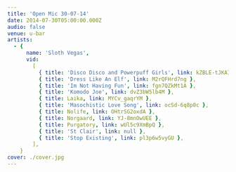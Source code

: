 ```yaml
---
title: 'Open Mic 30-07-14'
date: 2014-07-30T05:00:00.000Z
audio: false
venue: u-bar
artists:
  - {
      name: 'Sloth Vegas',
      vid:
        [
          { title: 'Disco Disco and Powerpuff Girls', link: kZBLE-tJKAI },
          { title: 'Dress Like An Elf', link: M2rQFHrd7ng },
          { title: 'Im Not Having Fun', link: fgn7QZkMt1A },
          { title: 'Komodo Joe', link: dvZ3bW5lb4M },
          { title: Laika, link: MYCv_gaqrYM },
          { title: 'Masochistic Love Song', link: ocSd-6q8p0c },
          { title: Nolife, link: OHtrSG2oxdA },
          { title: Norgaard, link: YJ-8mnOwUEE },
          { title: Purgatory, link: wUl5c9XmBpQ },
          { title: 'St Clair', link: null },
          { title: 'Stop Existing', link: pl3p6w5vyGU },
        ],
    }
cover: ./cover.jpg
---
```

